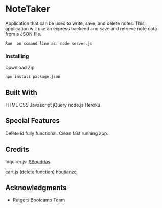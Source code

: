 # NoteTaker


Application that can be used to write, save, and delete notes. This application will use an express backend and save and retrieve note data from a JSON file.

```
Run  on comand line as: node server.js

```

### Installing
Download Zip  
 
```
npm install package.json

```

## Built With
HTML
CSS
Javascript
jQuery
node.js
Heroku

 
## Special Features
Delete id fully functional. Clean fast running app.




## Credits
Inquirer.js:  <a href="https://github.com/SBoudrias/Inquirer.js" target="_blank">SBoudrias</a>

cart.js (delete function)     <a href="https://gist.github.com/houtianze/e624d5588988f85e09bc2874c4cea255" target="_blank">houtianze</a>

 
## Acknowledgments

* Rutgers Bootcamp Team





